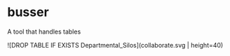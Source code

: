 # busser

A tool that handles tables

![DROP TABLE IF EXISTS Departmental_Silos](collaborate.svg | height=40)
